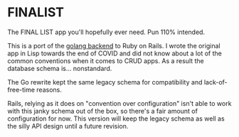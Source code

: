# FINALIST

The FINAL LIST app you'll hopefully ever need.  Pun 110% intended.

This is a port of the [golang backend](https://github.com/nathanvy/finalist) to Ruby on Rails.  I wrote the original app in Lisp towards the end of COVID and did not know about a lot of the common conventions when it comes to CRUD apps.  As a result the database schema is... nonstandard.

The Go rewrite kept the same legacy schema for compatibility and lack-of-free-time reasons.  

Rails, relying as it does on "convention over configuration" isn't able to work with this janky schema out of the box, so there's a fair amount of configuration for now.  This version will keep the legacy schema as well as the silly API design until a future revision.

